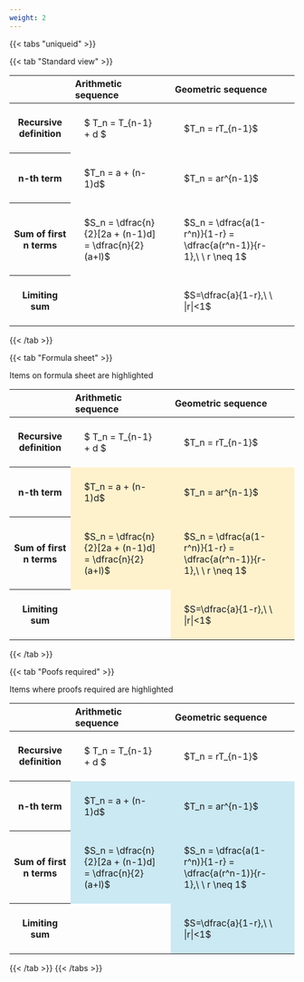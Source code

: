 ```yaml
---
weight: 2
---
```


{{< tabs "uniqueid" >}}

{{< tab "Standard view" >}}

<style type="text/css">
#T_51d55 th.col_heading {
  text-align: left;
  font-size: 1em;
}
#T_51d55 td {
  text-align: left;
  font-size: 1em;
  padding: 1.5em;
}
</style>
<table id="T_51d55">
  <thead>
    <tr>
      <th class="blank level0" >&nbsp;</th>
      <th id="T_51d55_level0_col0" class="col_heading level0 col0" >Arithmetic sequence</th>
      <th id="T_51d55_level0_col1" class="col_heading level0 col1" >Geometric sequence</th>
    </tr>
  </thead>
  <tbody>
    <tr>
      <th id="T_51d55_level0_row0" class="row_heading level0 row0" >Recursive definition</th>
      <td id="T_51d55_row0_col0" class="data row0 col0" >$ T_n = T_{n-1} + d $</td>
      <td id="T_51d55_row0_col1" class="data row0 col1" >$T_n = rT_{n-1}$</td>
    </tr>
    <tr>
      <th id="T_51d55_level0_row1" class="row_heading level0 row1" >n-th term</th>
      <td id="T_51d55_row1_col0" class="data row1 col0" >$T_n = a + (n-1)d$</td>
      <td id="T_51d55_row1_col1" class="data row1 col1" >$T_n = ar^{n-1}$</td>
    </tr>
    <tr>
      <th id="T_51d55_level0_row2" class="row_heading level0 row2" >Sum of first n terms</th>
      <td id="T_51d55_row2_col0" class="data row2 col0" >$S_n = \dfrac{n}{2}[2a + (n-1)d] = \dfrac{n}{2}(a+l)$</td>
      <td id="T_51d55_row2_col1" class="data row2 col1" >$S_n = \dfrac{a(1-r^n)}{1-r} = \dfrac{a(r^n-1)}{r-1},\ \  r \neq 1$</td>
    </tr>
    <tr>
      <th id="T_51d55_level0_row3" class="row_heading level0 row3" >Limiting sum</th>
      <td id="T_51d55_row3_col0" class="data row3 col0" ></td>
      <td id="T_51d55_row3_col1" class="data row3 col1" >$S=\dfrac{a}{1-r},\ \ |r|<1$</td>
    </tr>
  </tbody>
</table>
{{< /tab >}}

{{< tab "Formula sheet" >}}

Items on formula sheet are highlighted 
<br>
<style type="text/css">
#T_b8921 th.col_heading {
  text-align: left;
  font-size: 1em;
}
#T_b8921 td {
  text-align: left;
  font-size: 1em;
  padding: 1.5em;
}
#T_b8921_row1_col0, #T_b8921_row1_col1, #T_b8921_row2_col0, #T_b8921_row2_col1, #T_b8921_row3_col1 {
  background-color: rgba(255,194,10, 0.2);
}
</style>
<table id="T_b8921">
  <thead>
    <tr>
      <th class="blank level0" >&nbsp;</th>
      <th id="T_b8921_level0_col0" class="col_heading level0 col0" >Arithmetic sequence</th>
      <th id="T_b8921_level0_col1" class="col_heading level0 col1" >Geometric sequence</th>
    </tr>
  </thead>
  <tbody>
    <tr>
      <th id="T_b8921_level0_row0" class="row_heading level0 row0" >Recursive definition</th>
      <td id="T_b8921_row0_col0" class="data row0 col0" >$ T_n = T_{n-1} + d $</td>
      <td id="T_b8921_row0_col1" class="data row0 col1" >$T_n = rT_{n-1}$</td>
    </tr>
    <tr>
      <th id="T_b8921_level0_row1" class="row_heading level0 row1" >n-th term</th>
      <td id="T_b8921_row1_col0" class="data row1 col0" >$T_n = a + (n-1)d$</td>
      <td id="T_b8921_row1_col1" class="data row1 col1" >$T_n = ar^{n-1}$</td>
    </tr>
    <tr>
      <th id="T_b8921_level0_row2" class="row_heading level0 row2" >Sum of first n terms</th>
      <td id="T_b8921_row2_col0" class="data row2 col0" >$S_n = \dfrac{n}{2}[2a + (n-1)d] = \dfrac{n}{2}(a+l)$</td>
      <td id="T_b8921_row2_col1" class="data row2 col1" >$S_n = \dfrac{a(1-r^n)}{1-r} = \dfrac{a(r^n-1)}{r-1},\ \  r \neq 1$</td>
    </tr>
    <tr>
      <th id="T_b8921_level0_row3" class="row_heading level0 row3" >Limiting sum</th>
      <td id="T_b8921_row3_col0" class="data row3 col0" ></td>
      <td id="T_b8921_row3_col1" class="data row3 col1" >$S=\dfrac{a}{1-r},\ \ |r|<1$</td>
    </tr>
  </tbody>
</table>
{{< /tab >}}

{{< tab "Poofs required" >}}

Items where proofs required are highlighted 
<br>
<style type="text/css">
#T_1b6c5 th.col_heading {
  text-align: left;
  font-size: 1em;
}
#T_1b6c5 td {
  text-align: left;
  font-size: 1em;
  padding: 1.5em;
}
#T_1b6c5_row1_col0, #T_1b6c5_row1_col1, #T_1b6c5_row2_col0, #T_1b6c5_row2_col1, #T_1b6c5_row3_col1 {
  background-color: rgba(0,150,200, 0.2);
}
</style>
<table id="T_1b6c5">
  <thead>
    <tr>
      <th class="blank level0" >&nbsp;</th>
      <th id="T_1b6c5_level0_col0" class="col_heading level0 col0" >Arithmetic sequence</th>
      <th id="T_1b6c5_level0_col1" class="col_heading level0 col1" >Geometric sequence</th>
    </tr>
  </thead>
  <tbody>
    <tr>
      <th id="T_1b6c5_level0_row0" class="row_heading level0 row0" >Recursive definition</th>
      <td id="T_1b6c5_row0_col0" class="data row0 col0" >$ T_n = T_{n-1} + d $</td>
      <td id="T_1b6c5_row0_col1" class="data row0 col1" >$T_n = rT_{n-1}$</td>
    </tr>
    <tr>
      <th id="T_1b6c5_level0_row1" class="row_heading level0 row1" >n-th term</th>
      <td id="T_1b6c5_row1_col0" class="data row1 col0" >$T_n = a + (n-1)d$</td>
      <td id="T_1b6c5_row1_col1" class="data row1 col1" >$T_n = ar^{n-1}$</td>
    </tr>
    <tr>
      <th id="T_1b6c5_level0_row2" class="row_heading level0 row2" >Sum of first n terms</th>
      <td id="T_1b6c5_row2_col0" class="data row2 col0" >$S_n = \dfrac{n}{2}[2a + (n-1)d] = \dfrac{n}{2}(a+l)$</td>
      <td id="T_1b6c5_row2_col1" class="data row2 col1" >$S_n = \dfrac{a(1-r^n)}{1-r} = \dfrac{a(r^n-1)}{r-1},\ \  r \neq 1$</td>
    </tr>
    <tr>
      <th id="T_1b6c5_level0_row3" class="row_heading level0 row3" >Limiting sum</th>
      <td id="T_1b6c5_row3_col0" class="data row3 col0" ></td>
      <td id="T_1b6c5_row3_col1" class="data row3 col1" >$S=\dfrac{a}{1-r},\ \ |r|<1$</td>
    </tr>
  </tbody>
</table>
{{< /tab >}}
{{< /tabs >}}